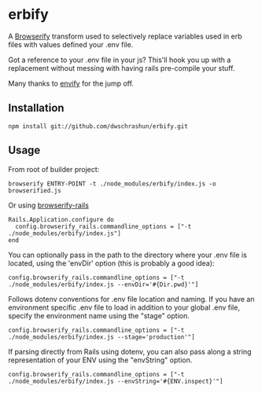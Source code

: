 # erbify

A [Browserify](http://browserify.org) transform used to selectively replace variables used in erb files with values defined your .env file.

Got a reference to your .env file in your js? This'll hook you up with a replacement without messing with having rails pre-compile your stuff.

Many thanks to [envify](https://github.com/hughsk/envify) for the jump off.


## Installation ##

`npm install git://github.com/dwschrashun/erbify.git`


## Usage ##

From root of builder project:

`browserify ENTRY-POINT -t ./node_modules/erbify/index.js -o browserified.js`

Or using [browserify-rails](https://github.com/browserify-rails/browserify-rails)

```
Rails.Application.configure do
  config.browserify_rails.commandline_options = ["-t ./node_modules/erbify/index.js"]
end
```

You can optionally pass in the path to the directory where your .env file is located, using the 'envDir' option (this is probably a good idea):

`config.browserify_rails.commandline_options = ["-t ./node_modules/erbify/index.js --envDir='#{Dir.pwd}'"]`


Follows dotenv conventions for .env file location and naming. If you have an environment specific .env file to load in addition to your global .env file, specify the environment name using the "stage" option.

`config.browserify_rails.commandline_options = ["-t ./node_modules/erbify/index.js --stage='production'"]`

If parsing directly from Rails using dotenv, you can also pass along a string representation of your ENV using the "envString" option.

`config.browserify_rails.commandline_options = ["-t ./node_modules/erbify/index.js --envString='#{ENV.inspect}'"]`
